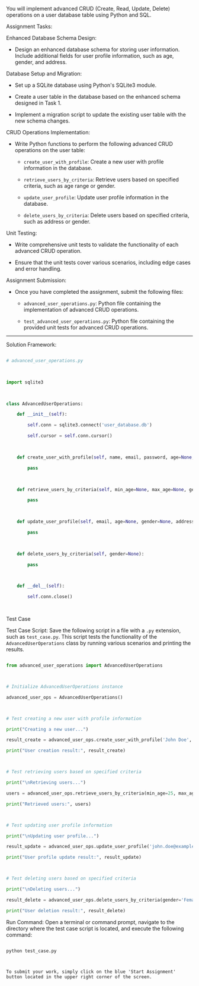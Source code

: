 You will implement advanced CRUD (Create, Read, Update, Delete) operations on a user database table using Python and SQL. 

 

Assignment Tasks:

Enhanced Database Schema Design:
   - Design an enhanced database schema for storing user information. Include additional fields for user profile information, such as age, gender, and address.

Database Setup and Migration:
   - Set up a SQLite database using Python's SQLite3 module.

   - Create a user table in the database based on the enhanced schema designed in Task 1.

   - Implement a migration script to update the existing user table with the new schema changes.

CRUD Operations Implementation:
   - Write Python functions to perform the following advanced CRUD operations on the user table:

     - `create_user_with_profile`: Create a new user with profile information in the database.

     - `retrieve_users_by_criteria`: Retrieve users based on specified criteria, such as age range or gender.

     - `update_user_profile`: Update user profile information in the database.

     - `delete_users_by_criteria`: Delete users based on specified criteria, such as address or gender.

Unit Testing:
   - Write comprehensive unit tests to validate the functionality of each advanced CRUD operation.

   - Ensure that the unit tests cover various scenarios, including edge cases and error handling.

 

Assignment Submission:

- Once you have completed the assignment, submit the following files:

  - `advanced_user_operations.py`: Python file containing the implementation of advanced CRUD operations.

  - `test_advanced_user_operations.py`: Python file containing the provided unit tests for advanced CRUD operations.

 

---

 

Solution Framework:

 

```python

# advanced_user_operations.py

 

import sqlite3

 

class AdvancedUserOperations:

    def __init__(self):

        self.conn = sqlite3.connect('user_database.db')

        self.cursor = self.conn.cursor()

 

    def create_user_with_profile(self, name, email, password, age=None, gender=None, address=None):

        pass

 

    def retrieve_users_by_criteria(self, min_age=None, max_age=None, gender=None):

        pass

 

    def update_user_profile(self, email, age=None, gender=None, address=None):

        pass

 

    def delete_users_by_criteria(self, gender=None):

        pass

 

    def __del__(self):

        self.conn.close()

 

```

Test Case


Test Case Script: Save the following script in a file with a `.py` extension, such as `test_case.py`. This script tests the functionality of the `AdvancedUserOperations` class by running various scenarios and printing the results.
 

   ```python

   from advanced_user_operations import AdvancedUserOperations

 

   # Initialize AdvancedUserOperations instance

   advanced_user_ops = AdvancedUserOperations()

 

   # Test creating a new user with profile information

   print("Creating a new user...")

   result_create = advanced_user_ops.create_user_with_profile('John Doe', 'john.doe@example.com', 'test123', age=30, gender='Male', address='123 Main St')

   print("User creation result:", result_create)

 

   # Test retrieving users based on specified criteria

   print("\nRetrieving users...")

   users = advanced_user_ops.retrieve_users_by_criteria(min_age=25, max_age=40, gender='Male')

   print("Retrieved users:", users)

 

   # Test updating user profile information

   print("\nUpdating user profile...")

   result_update = advanced_user_ops.update_user_profile('john.doe@example.com', age=35, address='456 Oak St')

   print("User profile update result:", result_update)

 

   # Test deleting users based on specified criteria

   print("\nDeleting users...")

   result_delete = advanced_user_ops.delete_users_by_criteria(gender='Female')

   print("User deletion result:", result_delete)

   ```

 

Run Command: Open a terminal or command prompt, navigate to the directory where the test case script is located, and execute the following command:
 

   ```

   python test_case.py

 

To submit your work, simply click on the blue 'Start Assignment' button located in the upper right corner of the screen.